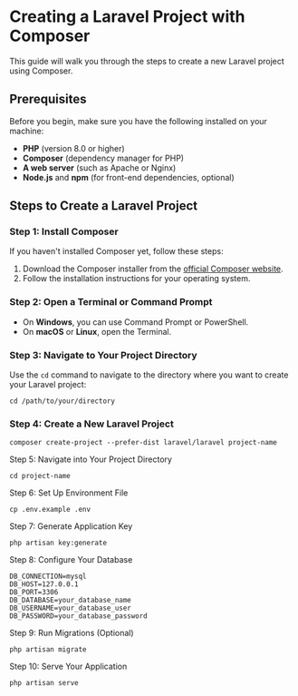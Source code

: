 # Creating a Laravel Project with Composer

This guide will walk you through the steps to create a new Laravel project using Composer.

## Prerequisites

Before you begin, make sure you have the following installed on your machine:

- **PHP** (version 8.0 or higher)
- **Composer** (dependency manager for PHP)
- **A web server** (such as Apache or Nginx)
- **Node.js** and **npm** (for front-end dependencies, optional)

## Steps to Create a Laravel Project

### Step 1: Install Composer

If you haven't installed Composer yet, follow these steps:

1. Download the Composer installer from the [official Composer website](https://getcomposer.org/download/).
2. Follow the installation instructions for your operating system.

### Step 2: Open a Terminal or Command Prompt

- On **Windows**, you can use Command Prompt or PowerShell.
- On **macOS** or **Linux**, open the Terminal.

### Step 3: Navigate to Your Project Directory

Use the `cd` command to navigate to the directory where you want to create your Laravel project:

```
cd /path/to/your/directory
```

### Step 4: Create a New Laravel Project
```
composer create-project --prefer-dist laravel/laravel project-name
```

Step 5: Navigate into Your Project Directory
```
cd project-name
```

Step 6: Set Up Environment File
```
cp .env.example .env
```

Step 7: Generate Application Key
```
php artisan key:generate
```

Step 8: Configure Your Database
```
DB_CONNECTION=mysql
DB_HOST=127.0.0.1
DB_PORT=3306
DB_DATABASE=your_database_name
DB_USERNAME=your_database_user
DB_PASSWORD=your_database_password
```

Step 9: Run Migrations (Optional)
```
php artisan migrate
```

Step 10: Serve Your Application
```
php artisan serve
```


